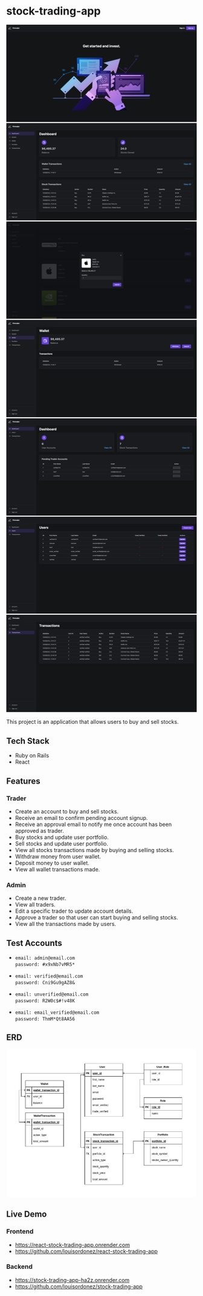 # stock-trading-app

![Screenshot](https://github.com/louisordonez/react-stock-trading-app/blob/main/src/assets/screenshots/landing.png)
![Screenshot](https://github.com/louisordonez/react-stock-trading-app/blob/main/src/assets/screenshots/user/user_dashboard.png)
![Screenshot](https://github.com/louisordonez/react-stock-trading-app/blob/main/src/assets/screenshots/user/user_market.png)
![Screenshot](https://github.com/louisordonez/react-stock-trading-app/blob/main/src/assets/screenshots/user/user_wallet.png)
![Screenshot](https://github.com/louisordonez/react-stock-trading-app/blob/main/src/assets/screenshots/admin/admin_dashboard.png)
![Screenshot](https://github.com/louisordonez/react-stock-trading-app/blob/main/src/assets/screenshots/admin/admin_users.png)
![Screenshot](https://github.com/louisordonez/react-stock-trading-app/blob/main/src/assets/screenshots/admin/admin_transactions.png)

This project is an application that allows users to buy and sell stocks.

## Tech Stack

- Ruby on Rails
- React

## Features

### Trader

- Create an account to buy and sell stocks.
- Receive an email to confirm pending account signup.
- Receive an approval email to notify me once account has been approved as trader.
- Buy stocks and update user portfolio.
- Sell stocks and update user portfolio.
- View all stocks transactions made by buying and selling stocks.
- Withdraw money from user wallet.
- Deposit money to user wallet.
- View all wallet transactions made.

### Admin

- Create a new trader.
- View all traders.
- Edit a specific trader to update account details.
- Approve a trader so that user can start buying and selling stocks.
- View all the transactions made by users.

## Test Accounts

- `email: admin@email.com`  
  `password: #x9xNb7vMR5*`

- `email: verified@email.com`  
  `password: Cni9Gu9gAZ8&`

- `email: unverified@email.com`  
  `password: R2W0c$#!v48K`

- `email: email_verified@email.com`  
  `password: ThmM*Qt8AA56`

## ERD

![ERD](./docs/images/Fintrader_ERD.jpeg)

## Live Demo

### Frontend

- https://react-stock-trading-app.onrender.com
- https://github.com/louisordonez/react-stock-trading-app

### Backend

- https://stock-trading-app-ha2z.onrender.com
- https://github.com/louisordonez/stock-trading-app

